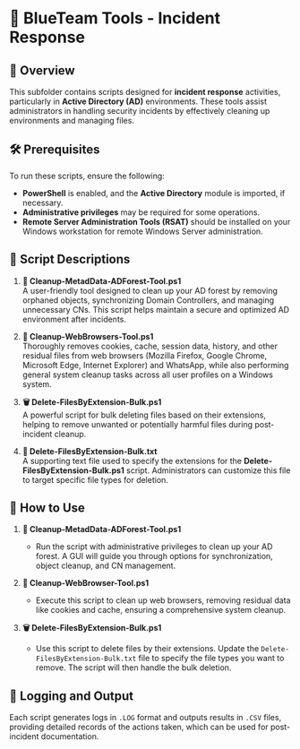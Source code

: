 # 🔵 BlueTeam Tools - Incident Response

## 📝 Overview

This subfolder contains scripts designed for **incident response** activities, particularly in **Active Directory (AD)** environments. These tools assist administrators in handling security incidents by effectively cleaning up environments and managing files.

## 🛠️ Prerequisites

To run these scripts, ensure the following:

- **PowerShell** is enabled, and the **Active Directory** module is imported, if necessary.
- **Administrative privileges** may be required for some operations.
- **Remote Server Administration Tools (RSAT)** should be installed on your Windows workstation for remote Windows Server administration.

## 📄 Script Descriptions

1. **🧹 Cleanup-MetadData-ADForest-Tool.ps1**  
   A user-friendly tool designed to clean up your AD forest by removing orphaned objects, synchronizing Domain Controllers, and managing unnecessary CNs. This script helps maintain a secure and optimized AD environment after incidents.

2. **🧼 Cleanup-WebBrowsers-Tool.ps1**  
   Thoroughly removes cookies, cache, session data, history, and other residual files from web browsers (Mozilla Firefox, Google Chrome, Microsoft Edge, Internet Explorer) and WhatsApp, while also performing general system cleanup tasks across all user profiles on a Windows system.

3. **🗑️ Delete-FilesByExtension-Bulk.ps1**  
   A powerful script for bulk deleting files based on their extensions, helping to remove unwanted or potentially harmful files during post-incident cleanup.

4. **📑 Delete-FilesByExtension-Bulk.txt**  
   A supporting text file used to specify the extensions for the **Delete-FilesByExtension-Bulk.ps1** script. Administrators can customize this file to target specific file types for deletion.

## 🚀 How to Use

1. **🧹 Cleanup-MetadData-ADForest-Tool.ps1**  
   - Run the script with administrative privileges to clean up your AD forest. A GUI will guide you through options for synchronization, object cleanup, and CN management.

2. **🧼 Cleanup-WebBrowser-Tool.ps1**  
   - Execute this script to clean up web browsers, removing residual data like cookies and cache, ensuring a comprehensive system cleanup.

3. **🗑️ Delete-FilesByExtension-Bulk.ps1**  
   - Use this script to delete files by their extensions. Update the `Delete-FilesByExtension-Bulk.txt` file to specify the file types you want to remove. The script will then handle the bulk deletion.

## 📝 Logging and Output

Each script generates logs in `.LOG` format and outputs results in `.CSV` files, providing detailed records of the actions taken, which can be used for post-incident documentation.
